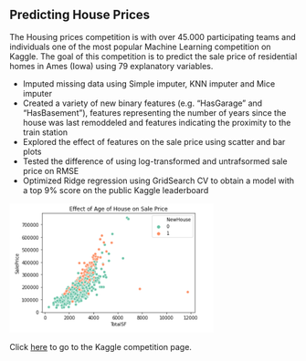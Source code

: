 ## Predicting House Prices

The Housing prices competition is with over 45.000 participating teams and individuals one of the most popular Machine Learning competition on Kaggle. The goal of this competition is to predict the sale price of residential homes in Ames (Iowa) using 79 explanatory variables. 



  - Imputed missing data using Simple imputer, KNN imputer and Mice imputer
  - Created a variety of new binary features (e.g. “HasGarage” and “HasBasement”), features representing the number of years since the house was last remoddeled and features indicating the proximity to the train station
  - Explored the effect of features on the sale price using scatter and bar plots
  - Tested the difference of using log-transformed and untrafsormed sale price on RMSE
  - Optimized Ridge regression using GridSearch CV to obtain a model with a top 9% score on the public Kaggle leaderboard
  
  ![Screenshot](new_house.png)
  
Click [here](https://www.kaggle.com/c/home-data-for-ml-course) to go to the Kaggle  competition page.
